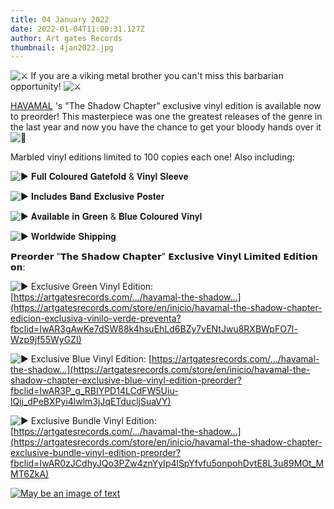 ```yaml
---
title: 04 January 2022
date: 2022-01-04T11:00:31.127Z
author: Art gates Records
thumbnail: 4jan2022.jpg
---
```

![⚔](https://static.xx.fbcdn.net/images/emoji.php/v9/t8/1/16/2694.png) If you are a viking metal brother you can't miss this barbarian opportunity! ![⚔](https://static.xx.fbcdn.net/images/emoji.php/v9/t8/1/16/2694.png)

[HAVAMAL](https://www.facebook.com/Havamalofficial/?__cft__[0]=AZWlNBbyv7kvw3V2CvDNY1XDgyIvUawMF9thamawua--ONv9PWiOFtFDLgeN9VjQcA5LaDJ9ZwdX7ppmPbDdk_7mj4IMPvozmsrK2JT7hHtzsUPeuHW2kpI5OdXunF312gSyY-Rov_JXDUJFV74YD3tYYR7-6iW8d_NrD4K1e3RR2g&__tn__=kK-R) 's "The Shadow Chapter" exclusive vinyl edition is available now to preorder! This masterpiece was one the greatest releases of the genre in the last year and now you have the chance to get your bloody hands over it ![🤟](https://static.xx.fbcdn.net/images/emoji.php/v9/t66/1/16/1f91f.png)

Marbled vinyl editions limited to 100 copies each one! Also including:

![▶](https://static.xx.fbcdn.net/images/emoji.php/v9/t40/1/16/25b6.png) 𝐅𝐮𝐥𝐥 𝐂𝐨𝐥𝐨𝐮𝐫𝐞𝐝 𝐆𝐚𝐭𝐞𝐟𝐨𝐥𝐝 & 𝐕𝐢𝐧𝐲𝐥 𝐒𝐥𝐞𝐞𝐯𝐞

![▶](https://static.xx.fbcdn.net/images/emoji.php/v9/t40/1/16/25b6.png) 𝐈𝐧𝐜𝐥𝐮𝐝𝐞𝐬 𝐁𝐚𝐧𝐝 𝐄𝐱𝐜𝐥𝐮𝐬𝐢𝐯𝐞 𝐏𝐨𝐬𝐭𝐞𝐫

![▶](https://static.xx.fbcdn.net/images/emoji.php/v9/t40/1/16/25b6.png) 𝐀𝐯𝐚𝐢𝐥𝐚𝐛𝐥𝐞 𝐢𝐧 𝐆𝐫𝐞𝐞𝐧 & 𝐁𝐥𝐮𝐞 𝐂𝐨𝐥𝐨𝐮𝐫𝐞𝐝 𝐕𝐢𝐧𝐲𝐥

![▶](https://static.xx.fbcdn.net/images/emoji.php/v9/t40/1/16/25b6.png) 𝐖𝐨𝐫𝐥𝐝𝐰𝐢𝐝𝐞 𝐒𝐡𝐢𝐩𝐩𝐢𝐧𝐠

𝗣𝗿𝗲𝗼𝗿𝗱𝗲𝗿 "𝗧𝗵𝗲 𝗦𝗵𝗮𝗱𝗼𝘄 𝗖𝗵𝗮𝗽𝘁𝗲𝗿" 𝗘𝘅𝗰𝗹𝘂𝘀𝗶𝘃𝗲 𝗩𝗶𝗻𝘆𝗹 𝗟𝗶𝗺𝗶𝘁𝗲𝗱 𝗘𝗱𝗶𝘁𝗶𝗼𝗻 𝗼𝗻:

![▶](https://static.xx.fbcdn.net/images/emoji.php/v9/t40/1/16/25b6.png) Exclusive Green Vinyl Edition: [https://artgatesrecords.com/.../havamal-the-shadow...](https://artgatesrecords.com/store/en/inicio/havamal-the-shadow-chapter-edicion-exclusiva-vinilo-verde-preventa?fbclid=IwAR3gAwKe7dSW88k4hsuEhLd6BZy7vENtJwu8RXBWpFO7l-Wzp9jf55WyGZI)

![▶](https://static.xx.fbcdn.net/images/emoji.php/v9/t40/1/16/25b6.png) Exclusive Blue Vinyl Edition: [https://artgatesrecords.com/.../havamal-the-shadow...](https://artgatesrecords.com/store/en/inicio/havamal-the-shadow-chapter-exclusive-blue-vinyl-edition-preorder?fbclid=IwAR3P_g_RBIYPD14LCdFW5Uiu-lQjj_dPeBXPyi4lwlm3jJqETducljSuaVY)

![▶](https://static.xx.fbcdn.net/images/emoji.php/v9/t40/1/16/25b6.png) Exclusive Bundle Vinyl Edition: [https://artgatesrecords.com/.../havamal-the-shadow...](https://artgatesrecords.com/store/en/inicio/havamal-the-shadow-chapter-exclusive-bundle-vinyl-edition-preorder?fbclid=IwAR0zJCdhyJQo3PZw4znYyIp4lSpYfvfu5onpohDvtE8L3u89MOt_MMT6ZkA)

[![May be an image of text](https://scontent.fpit1-1.fna.fbcdn.net/v/t39.30808-6/p526x296/271242876_344523234344895_6452544509916895071_n.jpg?_nc_cat=101&ccb=1-5&_nc_sid=730e14&_nc_ohc=AdSwlpLdBSYAX8dYR-D&_nc_oc=AQkQ0afyRbiyEB1SFm3qPtg4cd2soap6TR0q6K53cZOLKfC7qYlc04M9AwQ3NQ3py8w&_nc_ht=scontent.fpit1-1.fna&oh=00_AT_iv7ypwplyeQf-EgJUrYHio7oIDcfG5EVY-IRmhZx-4A&oe=61DB6653)](https://www.facebook.com/photo/?fbid=344523241011561&set=a.163914462405774&__cft__[0]=AZWlNBbyv7kvw3V2CvDNY1XDgyIvUawMF9thamawua--ONv9PWiOFtFDLgeN9VjQcA5LaDJ9ZwdX7ppmPbDdk_7mj4IMPvozmsrK2JT7hHtzsUPeuHW2kpI5OdXunF312gSyY-Rov_JXDUJFV74YD3tYYR7-6iW8d_NrD4K1e3RR2g&__tn__=EH-R)
